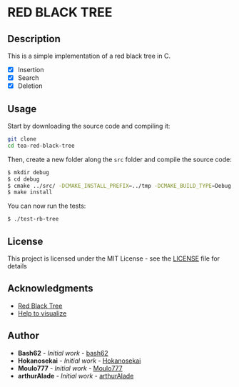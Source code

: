 # RED BLACK TREE

## Description

This is a simple implementation of a red black tree in C.

- [x] Insertion
- [x] Search
- [x] Deletion

## Usage

Start by downloading the source code and compiling it:

```bash
git clone
cd tea-red-black-tree
```
Then, create a new folder along the `src` folder and compile the source code:

```bash
$ mkdir debug
$ cd debug
$ cmake ../src/ -DCMAKE_INSTALL_PREFIX=../tmp -DCMAKE_BUILD_TYPE=Debug
$ make install
```
You can now run the tests:

```bash
$ ./test-rb-tree
```

## License

This project is licensed under the MIT License - see the [LICENSE](LICENSE) file for details

## Acknowledgments

* [Red Black Tree](https://en.wikipedia.org/wiki/Red%E2%80%93black_tree)
* [Help to visualize](https://www.cs.usfca.edu/~galles/visualization/RedBlack.html)

## Author

* **Bash62** - *Initial work* - [bash62](https://github.com/bash62)
* **Hokanosekai** - *Initial work* - [Hokanosekai](https://github.com/Hokanosekai)
* **Moulo777** - *Initial work* - [Moulo777](https://github.com/Moulo777)
* **arthurAlade** - *Initial work* - [arthurAlade](https://github.com/arthurAlade)